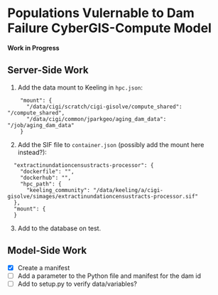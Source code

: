 # Populations Vulernable to Dam Failure CyberGIS-Compute Model

**Work in Progress**

## Server-Side Work

1. Add the data mount to Keeling in `hpc.json`:

```
    "mount": {
      "/data/cigi/scratch/cigi-gisolve/compute_shared": "/compute_shared",
      "/data/cigi/common/jparkgeo/aging_dam_data": "/job/aging_dam_data"
    }
```

2. Add the SIF file to `container.json` (possibly add the mount here instead?):

```
  "extractinundationcensustracts-processor": {
    "dockerfile": "",
    "dockerhub": "",
    "hpc_path": {
      "keeling_community": "/data/keeling/a/cigi-gisolve/simages/extractinundationcensustracts-processor.sif"
  },
  "mount": {
  }
```

3. Add to the database on test.

## Model-Side Work

- [x] Create a manifest
- [ ] Add a parameter to the Python file and manifest for the dam id
- [ ] Add to setup.py to verify data/variables?